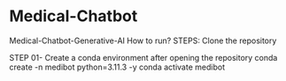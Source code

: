 # Medical-Chatbot
Medical-Chatbot-Generative-AI
How to run?
STEPS:
Clone the repository

STEP 01- Create a conda environment after opening the repository
conda create -n medibot python=3.11.3 -y
conda activate medibot


